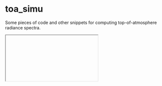 # toa_simu

Some pieces of code and other snippets for computing top-of-atmosphere radiance spectra.



<iframe> <width="900" height="800" frameborder="0" scrolling="yes" src="https://plot.ly/dashboard/tristanovsk:80/embed"></iframe>
